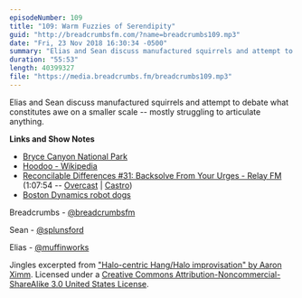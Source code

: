 ```yaml
---
episodeNumber: 109
title: "109: Warm Fuzzies of Serendipity"
guid: "http://breadcrumbsfm.com/?name=breadcrumbs109.mp3"
date: "Fri, 23 Nov 2018 16:30:34 -0500"
summary: "Elias and Sean discuss manufactured squirrels and attempt to debate what constitutes awe on a smaller scale – mostly struggling to articulate anything."
duration: "55:53"
length: 40399327
file: "https://media.breadcrumbs.fm/breadcrumbs109.mp3"
---
```

Elias and Sean discuss manufactured squirrels and attempt to debate what constitutes awe on a smaller scale -- mostly struggling to articulate anything.

**Links and Show Notes**
- [Bryce Canyon National Park](https://duckduckgo.com/?q=bryce+canyon+national+park&ia=images&iax=images)
- [Hoodoo - Wikipedia](https://en.wikipedia.org/wiki/Hoodoo_)
- [Reconcilable Differences #31: Backsolve From Your Urges - Relay FM](http://relay.fm/rd/31) (1:07:54 -- [Overcast](https://overcast.fm/+E5IOyutys/1:07:54) | [Castro](https://castro.fm/episode/8K0jAs#1:07:54))
- [Boston Dynamics robot dogs](https://youtu.be/fUyU3lKzoio)

Breadcrumbs - [@breadcrumbsfm](https://twitter.com/breadcrumbsfm)

Sean - [@splunsford](https://twitter.com/splunsford)

Elias - [@muffinworks](https://twitter.com/muffinworks)

Jingles excerpted from ["Halo-centric Hang/Halo improvisation" by Aaron Ximm](http://freemusicarchive.org/music/aaron_ximm/handpans_and_the_hang/). Licensed under a [Creative Commons Attribution-Noncommercial-ShareAlike 3.0 United States License](http://creativecommons.org/licenses/by-nc-sa/3.0/us/).